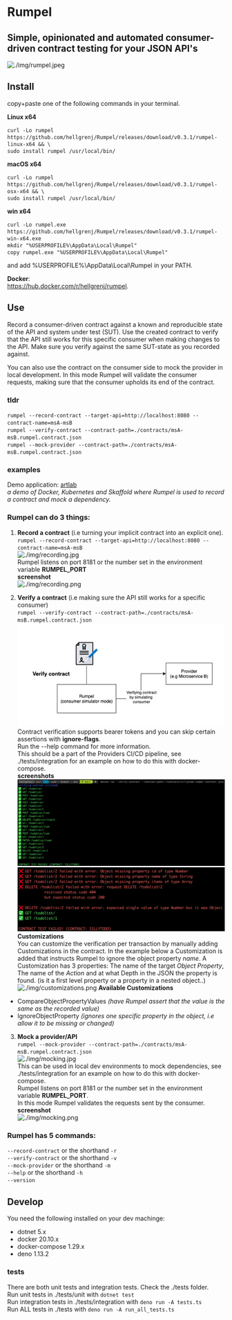 # Rumpel
## Simple, opinionated and automated consumer-driven contract testing for your JSON API's


![./img/rumpel.jpeg](./img/rumpel.jpeg)

## Install  

copy+paste one of the following commands in your terminal.

**Linux x64**
```
curl -Lo rumpel https://github.com/hellgrenj/Rumpel/releases/download/v0.3.1/rumpel-linux-x64 && \
sudo install rumpel /usr/local/bin/
```

**macOS x64**
```
curl -Lo rumpel https://github.com/hellgrenj/Rumpel/releases/download/v0.3.1/rumpel-osx-x64 && \
sudo install rumpel /usr/local/bin/
```
**win x64**  
```
curl -Lo rumpel.exe https://github.com/hellgrenj/Rumpel/releases/download/v0.3.1/rumpel-win-x64.exe
mkdir "%USERPROFILE%\AppData\Local\Rumpel"
copy rumpel.exe "%USERPROFILE%\AppData\Local\Rumpel"
```
and add %USERPROFILE%\AppData\Local\Rumpel in your PATH. 

**Docker**:   
https://hub.docker.com/r/hellgrenj/rumpel.  


## Use


Record a consumer-driven contract against a known and reproducible state of the API and system under test (SUT). Use the created contract to verify that the API still works for this specific consumer when making changes to the API. Make sure you verify against the same SUT-state as you recorded against.  

You can also use the contract on the consumer side to mock the provider in local development. In this mode Rumpel will validate the consumer requests, making sure that the consumer upholds its end of the contract.  


### tldr
``rumpel --record-contract --target-api=http://localhost:8080 --contract-name=msA-msB``  
``rumpel --verify-contract --contract-path=./contracts/msA-msB.rumpel.contract.json``  
``rumpel --mock-provider --contract-path=./contracts/msA-msB.rumpel.contract.json``  

### examples
Demo application: [artlab](https://github.com/hellgrenj/artlab)  
*a demo of Docker, Kubernetes and Skaffold where Rumpel is used to record a contract and mock a dependency.*

### Rumpel can do **3** things:     
 1. **Record a contract** (i.e turning your implicit contract into an explicit one).   
``rumpel --record-contract --target-api=http://localhost:8080 --contract-name=msA-msB``  
![./img/recording.jpg](./img/recording.jpg)   
Rumpel listens on port 8181 or the number set in the environment variable **RUMPEL_PORT**   
**screenshot**   
![./img/recording.png](./img/recording.png)  

2. **Verify a contract** (i.e making sure the API still works for a specific consumer)   
``rumpel --verify-contract --contract-path=./contracts/msA-msB.rumpel.contract.json``  
![./img/verifying.jpg](./img/verifying.jpg)     
Contract verification supports bearer tokens and you can skip certain assertions with   **ignore-flags**.     
Run the --help command for more information.   
This should be a part of the Providers CI/CD pipeline, see ./tests/integration for an example on how to do this with docker-compose.  
**screenshots**  
![./img/successfulVerification.png](./img/successfulVerification.png)  
![./img/failedVerification.png](./img/failedVerification.png)   
**Customizations**  
You can customize the verification per transaction by manually adding Customizations in the contract. In the example below a Customization is added that instructs Rumpel to ignore the object property *name*. A Customization has 3 properties: The name of the target *Object Property*, The name of the *Action* and at what Depth in the JSON the property is found. (is it a first level property or a property in a nested object..)
![./img/customizations.png](./img/customizations.png) 
**Available Customizations**  
- CompareObjectPropertyValues *(have Rumpel assert that the value is the same as the recorded value)*  
- IgnoreObjectProperty *(ignores one specific property in the object, i.e allow it to be missing or changed)*  


3. **Mock a provider/API**  
``rumpel --mock-provider --contract-path=./contracts/msA-msB.rumpel.contract.json``   
![./img/mocking.jpg](./img/mocking.jpg)  
This can be used in local dev environments to mock dependencies, see ./tests/integration for an example on how to do this with docker-compose.  
Rumpel listens on port 8181 or the number set in the environment variable **RUMPEL_PORT**.    
In this mode Rumpel validates the requests sent by the consumer.  
**screenshot**  
![./img/mocking.png](./img/mocking.png) 

### Rumpel has 5 commands:

``--record-contract`` or the shorthand ``-r``  
``--verify-contract`` or the shorthand ``-v``  
``--mock-provider`` or the shorthand ``-m``  
``--help`` or the shorthand ``-h``  
``--version``   

## Develop 

You need the following installed on your dev machinge:  
* dotnet 5.x
* docker 20.10.x
* docker-compose 1.29.x
* deno 1.13.2

### tests
There are both unit tests and integration tests. Check the ./tests folder.    
Run unit tests in ./tests/unit with ``dotnet test``   
Run integration tests in ./tests/integration with ``deno run -A tests.ts``   
Run ALL tests in ./tests with ``deno run -A run_all_tests.ts`` 



